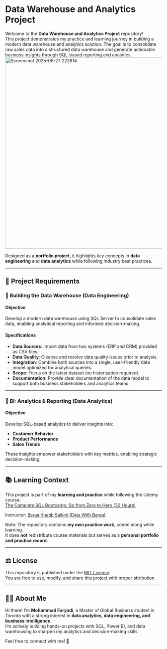 # Data Warehouse and Analytics Project  

Welcome to the **Data Warehouse and Analytics Project** repository!  
This project demonstrates my practice and learning journey in building a modern data warehouse and analytics solution. The goal is to consolidate raw sales data into a structured data warehouse and generate actionable business insights through SQL-based reporting and analytics.  
<img width="1205" height="614" alt="Screenshot 2025-08-27 222614" src="https://github.com/user-attachments/assets/2815d08b-48c7-45cf-b362-2510c42e6cdb" />



Designed as a **portfolio project**, it highlights key concepts in **data engineering** and **data analytics** while following industry best practices.  

---

## 📌 Project Requirements  

### 🔹 Building the Data Warehouse (Data Engineering)  

#### Objective  
Develop a modern data warehouse using SQL Server to consolidate sales data, enabling analytical reporting and informed decision-making.  

#### Specifications  
- **Data Sources**: Import data from two systems (ERP and CRM) provided as CSV files.  
- **Data Quality**: Cleanse and resolve data quality issues prior to analysis.  
- **Integration**: Combine both sources into a single, user-friendly data model optimized for analytical queries.  
- **Scope**: Focus on the latest dataset (no historization required).  
- **Documentation**: Provide clear documentation of the data model to support both business stakeholders and analytics teams.  

---

### 🔹 BI: Analytics & Reporting (Data Analytics)  

#### Objective  
Develop SQL-based analytics to deliver insights into:  
- **Customer Behavior**  
- **Product Performance**  
- **Sales Trends**  

These insights empower stakeholders with key metrics, enabling strategic decision-making.  

---

## 📚 Learning Context  

This project is part of my **learning and practice** while following the Udemy course:  
[The Complete SQL Bootcamp: Go from Zero to Hero (30 Hours)](https://www.udemy.com/course/the-complete-sql-bootcamp-30-hours-go-from-zero-to-hero/?couponCode=MT260825G1)  

Instructor: [Baraa Khatib Salkini (Data With Baraa)](https://www.udemy.com/user/baraa-khatib-salkini-2/)  

Note: The repository contains **my own practice work**, coded along while learning.  
It does **not** redistribute course materials but serves as a **personal portfolio and practice record**.  

---

## ⚖️ License  

This repository is published under the [MIT License](LICENSE).  
You are free to use, modify, and share this project with proper attribution.  

---

## 👨‍💻 About Me  

Hi there! I’m **Mohammad Faryadi**, a Master of Global Business student in Toronto with a strong interest in **data analytics, data engineering, and business intelligence**.  
I’m actively building hands-on projects with SQL, Power BI, and data warehousing to sharpen my analytics and decision-making skills.  

Feel free to connect with me! 🚀  

